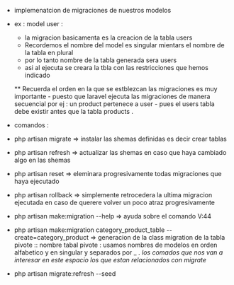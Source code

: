  * implemenatcion de migraciones de nuestros modelos 
 * ex : model user :
   - la migracion basicamenta es la creacion de la tabla users 
   - Recordemos el nombre del model es singular mientars el nombre de la tabla en plural
   - por lo tanto nombre de la tabla generada sera users 
   - asi al ejecuta se creara la tbla con las restricciones que hemos indicado 

   ** Recuerda el orden en la que se estblezcan las migraciones es muy importante - puesto que laravel ejecuta las migraciones de manera secuencial
      por ej : un product  pertenece a user - pues el users tabla debe existir antes que la tabla products .

 * comandos : 
  - php artisan migrate  => instalar las shemas definidas es decir crear tablas
  - php artisan refresh  => actualizar las shemas en caso que haya cambiado algo en las shemas
  - php artisan reset    => eleminara progresivamente todas migraciones que haya ejecutado
  - php artisan rollback => simplemente retrocedera la ultima migracion ejecutada en caso de querere volver un poco atraz progresivamente

  - php artisan make:migration --help  => ayuda sobre el comando V:44
  - php artisan make:migration category_product_table --create=category_product    => generacion de la class migration de la tabla pivote 
    ::  nombre tabal pivote : usamos nombres de modelos en orden alfabetico y en singular y  separados por _ .
 *los comados que nos van a interesar en este espacio los que estan relacionados con migrate*
  - php artisan migrate:refresh --seed
